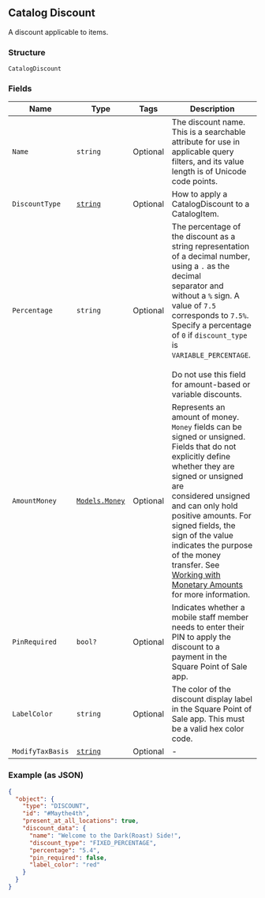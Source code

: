 ## Catalog Discount

A discount applicable to items.

### Structure

`CatalogDiscount`

### Fields

| Name | Type | Tags | Description |
|  --- | --- | --- | --- |
| `Name` | `string` | Optional | The discount name. This is a searchable attribute for use in applicable query filters, and its value length is of Unicode code points. |
| `DiscountType` | [`string`](/doc/models/catalog-discount-type.md) | Optional | How to apply a CatalogDiscount to a CatalogItem. |
| `Percentage` | `string` | Optional | The percentage of the discount as a string representation of a decimal number, using a `.` as the decimal<br>separator and without a `%` sign. A value of `7.5` corresponds to `7.5%`. Specify a percentage of `0` if `discount_type`<br>is `VARIABLE_PERCENTAGE`.<br><br>Do not use this field for amount-based or variable discounts. |
| `AmountMoney` | [`Models.Money`](/doc/models/money.md) | Optional | Represents an amount of money. `Money` fields can be signed or unsigned.<br>Fields that do not explicitly define whether they are signed or unsigned are<br>considered unsigned and can only hold positive amounts. For signed fields, the<br>sign of the value indicates the purpose of the money transfer. See<br>[Working with Monetary Amounts](https://developer.squareup.com/docs/build-basics/working-with-monetary-amounts)<br>for more information. |
| `PinRequired` | `bool?` | Optional | Indicates whether a mobile staff member needs to enter their PIN to apply the<br>discount to a payment in the Square Point of Sale app. |
| `LabelColor` | `string` | Optional | The color of the discount display label in the Square Point of Sale app. This must be a valid hex color code. |
| `ModifyTaxBasis` | [`string`](/doc/models/catalog-discount-modify-tax-basis.md) | Optional | - |

### Example (as JSON)

```json
{
  "object": {
    "type": "DISCOUNT",
    "id": "#Maythe4th",
    "present_at_all_locations": true,
    "discount_data": {
      "name": "Welcome to the Dark(Roast) Side!",
      "discount_type": "FIXED_PERCENTAGE",
      "percentage": "5.4",
      "pin_required": false,
      "label_color": "red"
    }
  }
}
```

